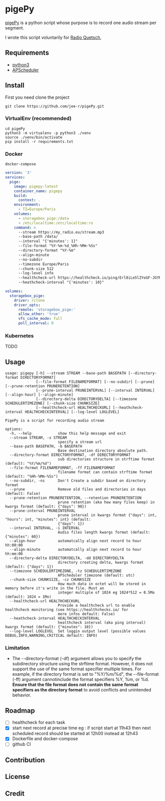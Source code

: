 # pigePy

[pigePy](https://jeer.fr/projects/pigePy) is a python script whose purpose is to record one audio stream per segment.

I wrote this script voluntarily for [Radio Quetsch](https://radio-quetsch.eu),   

## Requirements

- [python3](https://www.python.org/)
- [APScheduler](https://apscheduler.readthedocs.io/en/stable/)

## Install

First you need clone the project 

```
git clone https://github.com/jee-r/pigePy.git

```

### VirtualEnv (recommended)

```
cd pigePy
python3 -m virtualenv -p python3 ./venv
source ./venv/bin/activate
pip install -r requirements.txt
```

### Docker


`docker-compose`

```yaml
version: '3'
services:
  pige:
    image: pigepy:latest
    container_name: pigepy
    build:
      context: .
    environment:
      - TZ=Europe/Paris
    volumes: 
      - storagebox_pige:/data
      - /etc/localtime:/etc/localtime:ro
    command: >
      --stream https://my_radio.eu/stream.mp3
      --base-path /data/
      --interval "{'minutes': 1}"
      --file-format "%Y-%m-%d_%Hh-%Mm-%Ss" 
      --directory-format "%Y-%m"
      --align-minute
      --no-subdir
      --timezone Europe/Paris
      --chunk-size 512
      --log-level info
      --healthcheck-url https://healthcheck.io/ping/Erl8iLe5lZYoGF-JGYRGeQ/main
      --heathcheck-interval "{'minutes': 10}"

volumes:
  storagebox_pige:
    driver: rclone
    driver_opts:
      remote: 'storagebox_pige:'
      allow_other: 'true'
      vfs_cache_mode: full
      poll_interval: 0

```


### Kubernetes
TODO

## Usage

```
usage: pigepy [-h] --stream STREAM --base-path BASEPATH [--directory-format DIRECTORYFORMAT]
              [--file-format FILENAMEFORMAT] [--no-subdir] [--prune] [--prune-retention PRUNERETENTION]
              [--prune-interval PRUNEINTERVAL] [--interval INTERVAL] [--align-hour] [--align-minute]
              [--directory-delta DIRECTORYDELTA] [--timezone SCHEDULERTIMEZONE] [--chunk-size CHUNKSIZE]
              [--healthcheck-url HEALTHCHECKURL] [--heathcheck-interval HEALTHCHECKINTERVAL] [--log-level LOGLEVEL]

PigePy is a script for recording audio stream

options:
  -h, --help            show this help message and exit
  --stream STREAM, -s STREAM
                        specify a stream url
  --base-path BASEPATH, -b BASEPATH
                        Base destination directory absolute path.
  --directory-format DIRECTORYFORMAT, -df DIRECTORYFORMAT
                        sub directories structure in strftime format (default: "%Y/%m/%d")
  --file-format FILENAMEFORMAT, -ff FILENAMEFORMAT
                        filename format can contain strftime format (default: "%Hh-%Mm-%Ss")
  --no-subdir, -ns      Don't Create a subdir based on directory format
  --prune               Remove old files and directories in days (default: False)
  --prune-retention PRUNERETENTION, --retention PRUNERETENTION
                        prune retention (aka how many files keep) in kwargs format (default: {"days": 90})
  --prune-interval PRUNEINTERVAL
                        prune interval in kwargs format {"days": int, "hours": int, "minutes": int} (default:
                        {"days": 1})
  --interval INTERVAL, -i INTERVAL
                        Audio files length kwargs format (default: {"minutes": 60})
  --align-hour          automatcally align next record to hour hh:00:00
  --align-minute        automatcally align next record to hour hh:mm:00
  --directory-delta DIRECTORYDELTA, -dd DIRECTORYDELTA
                        directory creating delta, kwargs format (default: {"days": 1})
  --timezone SCHEDULERTIMEZONE, -tz SCHEDULERTIMEZONE
                        APScheduler timezone (default: utc)
  --chunk-size CHUNKSIZE, -cz CHUNKSIZE
                        How much data in octet will be stored in memory before it's write in the file. Must an
                        integer multiple of 1024 eg 1024*512 = 0.5Mo (default: 1024 = 1Mo)
  --healthcheck-url HEALTHCHECKURL
                        Provide a healthcheck url to enable healthcheck monitoring (see https://healthchecks.io/ for
                        more infos default: False)
  --heathcheck-interval HEALTHCHECKINTERVAL
                        healthcheck interval (aka ping interval) kwargs format (default: {"minutes": 10})
  --log-level LOGLEVEL  Set loggin output level (possible values DEBUG,INFO,WARNING,CRITICAL default: INFO)
```
### Limitation 

- The --directory-format (-df) argument allows you to specify the subdirectory structure using the strftime format. However, it does not support the use of the same format specifier multiple times. For example, if the directory format is set to "%Y/%m/%d", the --file-format (-ff) argument cannotinclude the format specifiers %Y, %m, or %d. **Ensure that the file format does not contain the same format specifiers as the directory format** to avoid conflicts and unintended behavior.

## Roadmap

- [ ] healthcheck for each task
- [x] start next record at precise time eg : if script start at 11h43 then next scheduled record should be started at 12h00 instead at 12h43
- [x] Dockerfile and docker-compose
- [ ] github CI

## Contribution

## License

## Credit


